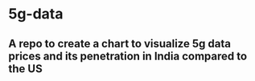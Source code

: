 # 5g-data
## A repo to create a chart to visualize 5g data prices and its penetration in India compared to the US
